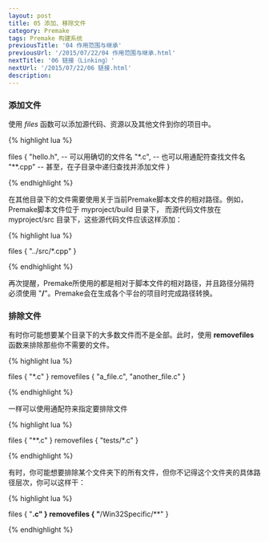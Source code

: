 ```yaml
---
layout: post
title: 05 添加、移除文件
category: Premake
tags: Premake 构建系统
previousTitle: '04 作用范围与继承'
previousUrl: '/2015/07/22/04 作用范围与继承.html'
nextTitle: '06 链接（Linking）'
nextUrl: '/2015/07/22/06 链接.html'
description:
---
```


### 添加文件

使用 *files* 函数可以添加源代码、资源以及其他文件到你的项目中。

{% highlight lua %}

files {
   "hello.h",  -- 可以用确切的文件名
   "*.c",      -- 也可以用通配符查找文件名
   "**.cpp"    -- 甚至，在子目录中递归查找并添加文件
}

{% endhighlight %}


在其他目录下的文件需要使用关于当前Premake脚本文件的相对路径。例如，Premake脚本文件位于 myproject/build 目录下，
而源代码文件放在 myproject/src 目录下，这些源代码文件应该这样添加：

{% highlight lua %}

files { "../src/*.cpp" }

{% endhighlight %}


再次提醒，Premake所使用的都是相对于脚本文件的相对路径，并且路径分隔符必须使用 "**/**"。Premake会在生成各个平台的项目时完成路径转换。

### 排除文件

有时你可能想要某个目录下的大多数文件而不是全部。此时，使用 **removefiles** 函数来排除那些你不需要的文件。

{% highlight lua %}

files { "*.c" }
removefiles { "a_file.c", "another_file.c" }

{% endhighlight %}


一样可以使用通配符来指定要排除文件

{% highlight lua %}

files { "**.c" }
removefiles { "tests/*.c" }

{% endhighlight %}


有时，你可能想要排除某个文件夹下的所有文件，但你不记得这个文件夹的具体路径层次，你可以这样干：

{% highlight lua %}

files { "**.c" }
removefiles { "**/Win32Specific/**" }

{% endhighlight %}
